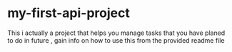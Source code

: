 # my-first-api-project
This i actually a project that helps you manage tasks that you have planed to do in future , gain info on how to use this from the provided readme file
